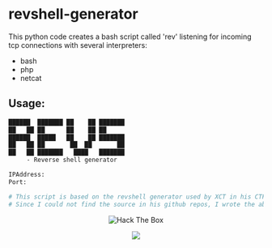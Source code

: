 # revshell-generator

This python code creates a bash script called 'rev' listening for incoming tcp connections with several interpreters:
- bash
- php
- netcat


## Usage:
```bash
██████  ███████ ██    ██ ███████ 
██   ██ ██      ██    ██ ██      
██████  █████   ██    ██ ███████ 
██   ██ ██       ██  ██       ██ 
██   ██ ███████   ████   ███████ 
     - Reverse shell generator                            

IPAddress: 
Port: 

# This script is based on the revshell generator used by XCT in his CTF challenges.
# Since I could not find the source in his github repos, I wrote the above code instead.
```

<p align="center">
	<img src="http://www.hackthebox.eu/badge/image/234811" alt="Hack The Box">
</p>

<p align="center">
  <img src="https://img.shields.io/github/last-commit/insidious-security/reverse-shell-generator.svg?style=for-the-badge">
</p>


